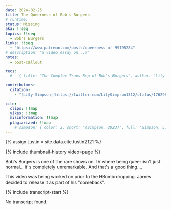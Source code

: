 ```yaml
---
date: 2024-02-25
title: The Queerness of Bob's Burgers
# runtime: 
status: Missing
aka: !!seq
topics: !!seq
  - Bob's Burgers
links: !!seq
  - "https://www.patreon.com/posts/queerness-of-99195284"
# description: "a video essay on...?"
notes:
  - post-callout

recs:
  # - { title: "The Complex Trans Rep of Bob's Burgers", author: "Lily Simpson", url: "https://www.youtube.com/watch?v=Dln1rylCGb4" }

contributors:
  citation:
    - "[Lily Simpson](https://twitter.com/LilySimpson1312/status/1762985100680241250)"

cite:
  clips: !!map
  yikes: !!map
  misinformation: !!map
  plagiarized: !!map
    # simpson: { color: 2, short: "(Simpson, 2023)", full: "Simpson, L. (2023, Jun 20). <em>The Complex Trans Rep of Bob's Burgers</em> [Video Essay]. YouTube.", url: "https://www.youtube.com/watch?v=Dln1rylCGb4" }
---
```

{% assign tustin = site.data.cite.tustin2121 %}

<compare>
{% include thumbnail-history video=page %}
<credits class="desc">

Bob's Burgers is one of the rare shows on TV where being queer isn't just normal... it's completely unremarkable. And that's a good thing....

</credits>
<comment {% include commenter for=tustin %}>

This video was being worked on prior to the HBomb dropping. James decided to release it as part of his "comeback".

</comment>
</compare>

{% include transcript-start %}

No transcript found.
